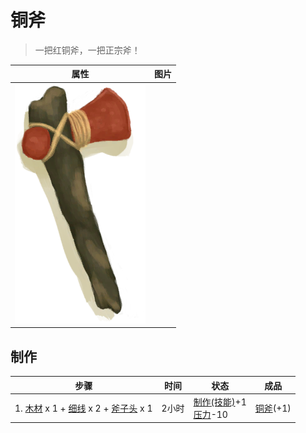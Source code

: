 # 铜斧  
> 一把红铜斧，一把正宗斧！  
  
  属性  |   图片   
 ----  |  ----:   
   |  ![](Sprite/CopperAxe.png)   
  
## 制作  
步骤  |  时间  |  状态  |  成品  
----  |  ----  |  ----  |  ----  
1. [木材](Wood.md) x 1 + [细线](CordFiber.md) x 2 + [斧子头](AxeHead.md) x 1  |  2小时  |  [制作(技能)](Skill_Crafting.md)+1<br>[压力](Stress.md)-10  |  [铜斧](AxeCopper.md)(+1)  
